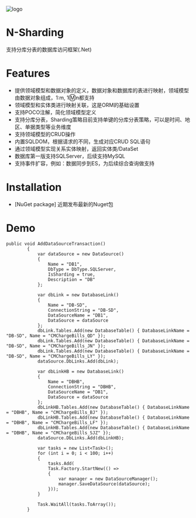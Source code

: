 ![logo](https://github.com/zhouguoqing/N-Sharding/blob/master/Resource/N-sharding.png)  
# N-Sharding
支持分库分表的数据库访问框架(.Net)

# Features
* 提供领域模型和数据对象的定义，数据对象和数据库的表进行映射，领域模型由数据对象组成，1:m, 1:m:n都支持
* 领域模型和实体类进行映射关联，这是ORM的基础设置
* 支持POCO注解，简化领域模型定义
* 支持分库分表，Sharding策略目前支持单键的分库分表策略，可以是时间、地区、单据类型等业务维度
* 支持领域模型的CRUD操作
* 内置SQLDOM，根据请求的不同，生成对应CRUD SQL语句
* 通过领域模型实现关系实体映射，返回实体类/DataSet
* 数据库第一版支持SQLServer，后续支持MySQL
* 支持事件扩容，例如：数据同步到ES，为后续综合查询做支持


# Installation
* [NuGet package] 近期发布最新的Nuget包

# Demo
~~~CSharp
public void AddDataSourceTransaction()
        {
            var dataSource = new DataSource()
            {
                Name = "DB1",
                DbType = DbType.SQLServer,
                IsSharding = true,
                Description = "DB"
            };

            var dbLink = new DatabaseLink()
            {
                Name = "DB-SD",
                ConnectionString = "DB-SD",
                DataSourceName = "DB1",
                DataSource = dataSource
            };
            dbLink.Tables.Add(new DatabaseTable() { DatabaseLinkName = "DB-SD", Name = "CMChargeBills_QD" });
            dbLink.Tables.Add(new DatabaseTable() { DatabaseLinkName = "DB-SD", Name = "CMChargeBills_JN" });
            dbLink.Tables.Add(new DatabaseTable() { DatabaseLinkName = "DB-SD", Name = "CMChargeBills_LY" });
            dataSource.DbLinks.Add(dbLink);

            var dbLinkHB = new DatabaseLink()
            {
                Name = "DBHB",
                ConnectionString = "DBHB",
                DataSourceName = "DB1",
                DataSource = dataSource
            };
            dbLinkHB.Tables.Add(new DatabaseTable() { DatabaseLinkName = "DBHB", Name = "CMChargeBills_BJ" });
            dbLinkHB.Tables.Add(new DatabaseTable() { DatabaseLinkName = "DBHB", Name = "CMChargeBills_LF" });
            dbLinkHB.Tables.Add(new DatabaseTable() { DatabaseLinkName = "DBHB", Name = "CMChargeBills_SJZ" });
            dataSource.DbLinks.Add(dbLinkHB);

            var tasks = new List<Task>();
            for (int i = 0; i < 100; i++)
            {
                tasks.Add(
                Task.Factory.StartNew(() =>
                {
                    var manager = new DataSourceManager();
                    manager.SaveDataSource(dataSource);
                }));
            }

            Task.WaitAll(tasks.ToArray());
        }
~~~
